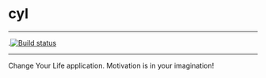 # cyl

---

.[![Build status](https://github.com/akwilina/cyl/workflows/Build/badge.svg)](https://github.com/akwilina/cyl/actions)

---

Change Your Life application. Motivation is in your imagination!

